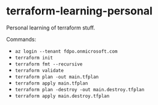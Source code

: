 # terraform-learning-personal

Personal learning of terraform stuff.

Commands:

- `az login --tenant fdpo.onmicrosoft.com`
- `terraform init`
- `terraform fmt --recursive`
- `terraform validate`
- `terraform plan -out main.tfplan`
- `terraform apply main.tfplan`
- `terraform plan -destroy -out main.destroy.tfplan`
- `terraform apply main.destroy.tfplan`
